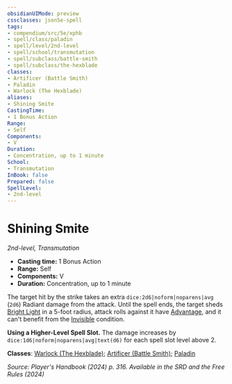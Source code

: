 ```yaml
---
obsidianUIMode: preview
cssclasses: json5e-spell
tags:
- compendium/src/5e/xphb
- spell/class/paladin
- spell/level/2nd-level
- spell/school/transmutation
- spell/subclass/battle-smith
- spell/subclass/the-hexblade
classes:
- Artificer (Battle Smith)
- Paladin
- Warlock (The Hexblade)
aliases:
- Shining Smite
CastingTime: 
- 1 Bonus Action
Range:
- Self
Components:
- V
Duration:
- Concentration, up to 1 minute
School:
- Transmutation
InBook: false
Prepared: false
SpellLevel:
- 2nd-level
---
```

# Shining Smite
*2nd-level, Transmutation*  


- **Casting time:** 1 Bonus Action
- **Range:** Self
- **Components:** V
- **Duration:** Concentration, up to 1 minute

The target hit by the strike takes an extra `dice:2d6|noform|noparens|avg` (`2d6`) Radiant damage from the attack. Until the spell ends, the target sheds [Bright Light](/3-Mechanics/CLI/variant-rules/bright-light-xphb.md) in a 5-foot radius, attack rolls against it have [Advantage](/3-Mechanics/CLI/variant-rules/advantage-xphb.md), and it can't benefit from the [Invisible](conditions.md#Invisible) condition.

**Using a Higher-Level Spell Slot.** The damage increases by `dice:1d6|noform|noparens|avg|text(d6)` for each spell slot level above 2.

**Classes**: [Warlock (The Hexblade)](/3-Mechanics/CLI/lists/list-spells-classes-the-hexblade-xge.md "subclass=XGE;class=XPHB"); [Artificer (Battle Smith)](/3-Mechanics/CLI/lists/list-spells-classes-battle-smith-tce.md "subclass=TCE;class=TCE"); [Paladin](/3-Mechanics/CLI/lists/list-spells-classes-paladin.md)

*Source: Player's Handbook (2024) p. 316. Available in the <span title='Systems Reference Document (5.2)'>SRD</span> and the Free Rules (2024)*